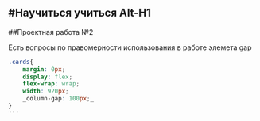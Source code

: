 #Научиться учиться
Alt-H1
------ 
##Проектная работа №2

Есть вопросы по правомерности использования в работе элемета gap
```css
.cards{
    margin: 0px;
    display: flex;
    flex-wrap: wrap;
    width: 920px;
    _column-gap: 100px;_
}
'''
